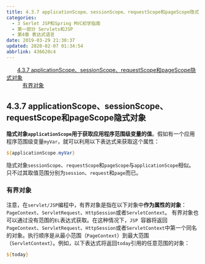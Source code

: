 ```yaml
---
title: 4.3.7 applicationScope、sessionScope、requestScope和pageScope隐式对象
categories: 
  - 3 Serlet JSP和Spring MVC初学指南
  - 第一部分 Servlets和JSP
  - 第4章 表达式语言
date: 2019-03-29 21:30:37
updated: 2020-02-07 01:34:54
abbrlink: 436620c4
---
```

<div id='my_toc'><a href="/JavaReadingNotes/436620c4/#4-3-7-applicationScope、sessionScope、requestScope和pageScope隐式对象" class="header_2">4.3.7 applicationScope、sessionScope、requestScope和pageScope隐式对象</a>&nbsp;<br><a href="/JavaReadingNotes/436620c4/#有界对象" class="header_3">有界对象</a>&nbsp;<br></div>
<style>.header_1{margin-left: 1em;}.header_2{margin-left: 2em;}.header_3{margin-left: 3em;}.header_4{margin-left: 4em;}.header_5{margin-left: 5em;}.header_6{margin-left: 6em;}</style>
<!--more-->
<script>if (navigator.platform.search('arm')==-1){document.getElementById('my_toc').style.display = 'none';}var e,p = document.getElementsByTagName('p');while (p.length>0) {e = p[0];e.parentElement.removeChild(e);}</script>

<!--end-->
## 4.3.7 applicationScope、sessionScope、requestScope和pageScope隐式对象 ##
**隐式对象`applicationScope`用于获取应用程序范围级变量的值**。假如有一个应用程序范围级变量`myVar`，就可以利用以下表达式来获取这个属性：
```jsp
${applicationScope.myVar}
```
隐式对象`sessionScope`、`requestScope`和`pageScope`与`applicationScope`相似。只不过其取值范围分别为`session`、`request`和`page`而已。
### 有界对象 ###
注意，在`servlet/JSP`编程中，有界对象是指在以下对象中**作为属性的对象**：`PageContext`、`ServletRequest`、`HttpSession`或者`ServletContext`。
有界对象也可以通过没有范围的`EL`表达式获取。在这种情况下，`JSP `容器将返回`PageContext`、`ServletRequest`、`HttpSession`或者`ServletContext`中第一个同名的对象。执行顺序是从最小范围（`PageContext`）到最大范围（`ServletContext`）。例如，以下表达式将返回`today`引用的任意范围的对象：
```jsp
${today}
```

